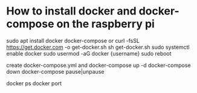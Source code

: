 # How to install docker and docker-compose on the raspberry pi

sudo apt install docker docker-compose
or
curl -fsSL <https://get.docker.com> -o get-docker.sh
sh get-docker.sh
sudo systemctl enable docker
sudo usermod -aG docker {username}
sudo reboot

create docker-compose.yml and
docker-compose up -d
docker-compose down
docker-compose pause|unpause

docker ps
docker port
